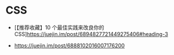 # CSS





- [【推荐收藏】10 个最佳实践来改良你的 CSS]https://juejin.im/post/6894827721449275406#heading-3

- https://juejin.im/post/6888102016007176200